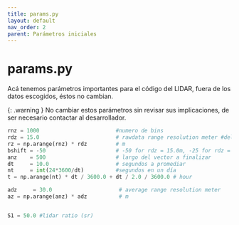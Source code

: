```yaml
---
title: params.py
layout: default
nav_order: 2
parent: Parámetros iniciales
---
```


# params.py
Acá tenemos parámetros importantes para el código del LIDAR, fuera de los datos escogidos, éstos no cambian.

{: .warning }
No cambiar estos parámetros sin revisar sus implicaciones, de ser necesario contactar al desarrollador.

```python
rnz = 1000                        #numero de bins
rdz = 15.0                        # rawdata range resolution meter #del log
rz = np.arange(rnz) * rdz         # m
bshift = -50                      # -50 for rdz = 15.0m, -25 for rdz = 30.0m
anz    = 500                      # largo del vector a finalizar
dt     = 10.0                     # segundos a promediar
nt     = int(24*3600/dt)          #segundos en un día
t = np.arange(nt) * dt / 3600.0 + dt / 2.0 / 3600.0 # hour

adz     = 30.0                     # average range resolution meter
az = np.arange(anz) * adz          # m


S1 = 50.0 #lidar ratio (sr)
```
